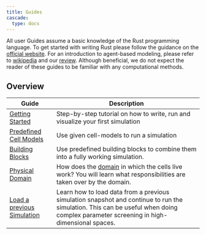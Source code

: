 ```yaml
---
title: Guides
cascade:
  type: docs
---
```


All user Guides assume a basic knowledge of the Rust programming language.
To get started with writing Rust please follow the guidance on the [official website](https://www.rust-lang.org).
For an introduction to agent-based modeling, please refer to [wikipedia](https://en.wikipedia.org/wiki/Agent-based_model) and our [review](https://doi.org/10.3389/fphy.2022.968409).
Although beneficial, we do not expect the reader of these guides to be familiar with any computational methods.

## Overview
| Guide | Description |
| --- | --- |
| [Getting Started](getting-started.md) | Step-by-step tutorial on how to write, run and visualize your first simulation |
| [Predefined Cell Models](predefined-cell-models) | Use given cell-models to run a simulation |
| [Building Blocks](building-blocks) | Use predefined building blocks to combine them into a fully working simulation. |
| [Physical Domain](physical-domain) | How does the [domain](/internals/concepts/domain) in which the cells live work? You will learn what responsibilities are taken over by the domain. |
| [Load a previous Simulation](load-previous-simulation) | Learn how to load data from a previous simulation snapshot and continue to run the simulation. This can be useful when doing complex parameter screening in high-dimensional spaces. |
